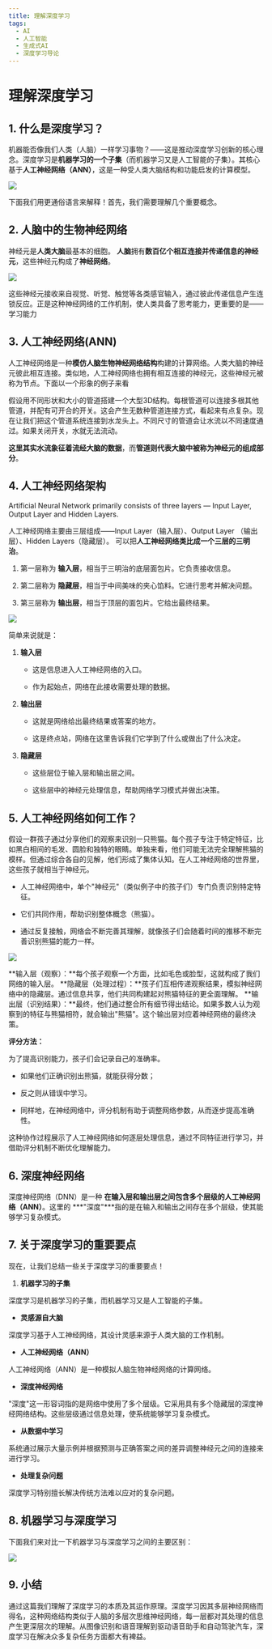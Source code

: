 ```yaml
---
title: 理解深度学习
tags:
  - AI
  - 人工智能
  - 生成式AI
  - 深度学习导论
---
```


# 理解深度学习

## 1. 什么是深度学习？

机器能否像我们人类（人脑）一样学习事物？——这是推动深度学习创新的核心理念。深度学习是**机器学习的一个子集**（而机器学习又是人工智能的子集）。其核心基于**人工神经网络（ANN）**，这是一种受人类大脑结构和功能启发的计算模型。

![](../../assets/img/AI进阶之路/生成式AI/理解深度学习/下载-fotor-2025053019301.png)

下面我们用更通俗语言来解释！首先，我们需要理解几个重要概念。

## 2. 人脑中的生物神经网络

神经元是**人类大脑**最基本的细胞。 **人脑**拥有**数百亿个相互连接并传递信息的神经元**，这些神经元构成了**神经网络**。

![](../../assets/img/AI进阶之路/生成式AI/理解深度学习/c6ec4ae1fc271e8a174e684a3f202b1c.png)

这些神经元接收来自视觉、听觉、触觉等各类感官输入，通过彼此传递信息产生连锁反应。正是这种神经网络的工作机制，使人类具备了思考能力，更重要的是——学习能力

## 3. 人工神经网络(ANN)

人工神经网络是一种**模仿人脑生物神经网络结构**构建的计算网络。人类大脑的神经元彼此相互连接。类似地，人工神经网络也拥有相互连接的神经元，这些神经元被称为节点。下面以一个形象的例子来看

假设用不同形状和大小的管道搭建一个大型3D结构。每根管道可以连接多根其他管道，并配有可开合的开关。这会产生无数种管道连接方式，看起来有点复杂。现在让我们把这个管道系统连接到水龙头上。不同尺寸的管道会让水流以不同速度通过。如果关闭开关，水就无法流动。

**这里其实水流象征着流经大脑的数据**，而**管道则代表大脑中被称为神经元的组成部分**。

## 4. 人工神经网络架构

Artificial Neural Network primarily consists of three layers — Input Layer, Output Layer and Hidden Layers.

人工神经网络主要由三层组成——Input Layer（输入层）、Output Layer （输出层）、Hidden Layers（隐藏层）。
可以把**人工神经网络类比成一个三层的三明治**。

1. 第一层称为 **输入层**，相当于三明治的底层面包片。它负责接收信息。

2. 第二层称为 **隐藏层**，相当于中间美味的夹心馅料。它进行思考并解决问题。

3. 第三层称为 **输出层**，相当于顶层的面包片。它给出最终结果。

![](../../assets/img/AI进阶之路/生成式AI/理解深度学习/f576fe746f3d9fc82f45d3309f65654c.png)

简单来说就是：

1. **输入层**

   * 这是信息进入人工神经网络的入口。

   * 作为起始点，网络在此接收需要处理的数据。

2. **输出层**

   * 这就是网络给出最终结果或答案的地方。

   * 这是终点站，网络在这里告诉我们它学到了什么或做出了什么决定。

3. **隐藏层**

   * 这些层位于输入层和输出层之间。

   * 这些层中的神经元处理信息，帮助网络学习模式并做出决策。

## 5. 人工神经网络如何工作？

假设一群孩子通过分享他们的观察来识别一只熊猫。每个孩子专注于特定特征，比如黑白相间的毛发、圆脸和独特的眼睛。单独来看，他们可能无法完全理解熊猫的模样。但通过综合各自的见解，他们形成了集体认知。在人工神经网络的世界里， 这些孩子就相当于神经元。

* 人工神经网络中，单个"神经元"（类似例子中的孩子们）专门负责识别特定特征。

* 它们共同作用，帮助识别整体概念（熊猫）。

* 通过反复接触，网络会不断完善其理解，就像孩子们会随着时间的推移不断完善识别熊猫的能力一样。

![](../../assets/img/AI进阶之路/生成式AI/理解深度学习/78bab64b1ffd68fc0cdc36d765abccbb.png)


**输入层（观察）：**每个孩子观察一个方面，比如毛色或脸型，这就构成了我们网络的输入层。
**隐藏层（处理过程）：**孩子们互相传递观察结果，模拟神经网络中的隐藏层。通过信息共享，他们共同构建起对熊猫特征的更全面理解。
**输出层（识别结果）：**最终，他们通过整合所有细节得出结论。如果多数人认为观察到的特征与熊猫相符，就会输出"熊猫"。这个输出层对应着神经网络的最终决策。

**评分方法：**

为了提高识别能力，孩子们会记录自己的准确率。

* 如果他们正确识别出熊猫，就能获得分数；

* 反之则从错误中学习。

* 同样地，在神经网络中，评分机制有助于调整网络参数，从而逐步提高准确性。

这种协作过程展示了人工神经网络如何逐层处理信息，通过不同特征进行学习，并借助评分机制不断优化理解能力。

## 6. 深度神经网络

深度神经网络（DNN）是一种 **在输入层和输出层之间包含多个层级的人工神经网络（ANN）**。这里的 ***"深度"***指的是在输入和输出之间存在多个层级，使其能够学习复杂模式。

## 7. 关于深度学习的重要要点

现在，让我们总结一些关于深度学习的重要要点！

1. **机器学习的子集**

深度学习是机器学习的子集，而机器学习又是人工智能的子集。

* **灵感源自大脑**

深度学习基于人工神经网络，其设计灵感来源于人类大脑的工作机制。

* **人工神经网络（ANN）**

人工神经网络（ANN）是一种模拟人脑生物神经网络的计算网络。

* **深度神经网络**

"深度"这一形容词指的是网络中使用了多个层级。它采用具有多个隐藏层的深度神经网络结构。这些层级通过信息处理，使系统能够学习复杂模式。

* **从数据中学习**

系统通过展示大量示例并根据预测与正确答案之间的差异调整神经元之间的连接来进行学习。

* **处理复杂问题**

深度学习特别擅长解决传统方法难以应对的复杂问题。

## 8. 机器学习与深度学习

下面我们来对比一下机器学习与深度学习之间的主要区别：

![](../../assets/img/AI进阶之路/生成式AI/理解深度学习/screenshot-20250530-195133.png)

## 9. 小结

通过这篇我们理解了深度学习的本质及其运作原理。深度学习因其多层神经网络而得名，这种网络结构类似于人脑的多层次思维神经网络，每一层都对其处理的信息产生更深层次的理解。从图像识别和语音理解到驱动语音助手和自动驾驶汽车，深度学习在解决众多复杂任务方面都大有裨益。


